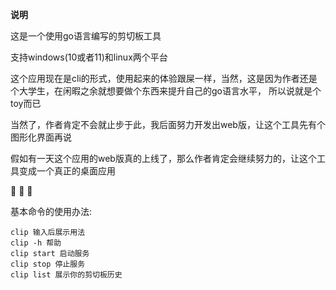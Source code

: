 **说明**

这是一个使用go语言编写的剪切板工具

支持windows(10或者11)和linux两个平台

这个应用现在是cli的形式，使用起来的体验跟屎一样，当然，这是因为作者还是个大学生，在闲暇之余就想要做个东西来提升自己的go语言水平，
所以说就是个toy而已

当然了，作者肯定不会就止步于此，我后面努力开发出web版，让这个工具先有个图形化界面再说

假如有一天这个应用的web版真的上线了，那么作者肯定会继续努力的，让这个工具变成一个真正的桌面应用

:baby: :baby: :baby:

基本命令的使用办法:

```
clip 输入后展示用法
clip -h 帮助
clip start 启动服务
clip stop 停止服务
clip list 展示你的剪切板历史
```

